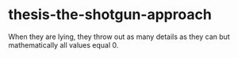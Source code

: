 # thesis-the-shotgun-approach
When they are lying, they throw out as many details as they can but mathematically all values equal 0.
